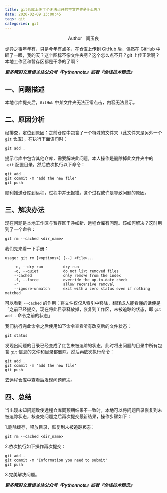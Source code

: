 ```yaml
---
title: git仓库上传了个无法点开的空文件夹是什么鬼？
date: 2020-02-09 13:00:45
tags: git
categories: git
---
```


 <center>Author：闫玉良</center> 

诡异之事年年有，只是今年有点多，在仓库上传到 GitHub 后，偶然在 GitHub 中瞄了一眼，我的天？这个图标不像文件夹啊？这个怎么点不开？git 上传正常啊？本地工作区和暂存区都是干净的了啊？

<!--more-->

***更多精彩文章请关注公众号『Pythonnote』或者『全栈技术精选』***

## 一、问题描述

本地仓库提交后，`GitHub` 中某文件夹无法正常点击，内容无法显示。

## 二、原因分析

经排查，定位到原因：之前仓库中包含了一个特殊的文件夹（此文件夹是另外一个 `git` 仓库），在执行下面语句时：

```shell
git add .
```

提示仓库中包含其他仓库，需要解决此问题。本人操作是删除掉此文件夹中的 `.git` 配置目录，然后依次执行以下命令：

```shell
git add .
git commit -m 'add the new file'
git push
```

顺利推送仓库到远程，过程中并无报错。这个过程或许是导致问题的原因。

## 三、解决办法

现在问题是本地工作区与暂存区干净如新，远程仓库有问题。该如何解决？这时用到了一个命令：

```shell
git rm --cached <dir_name>
```

我们先来看一下手册：

```shell
usage: git rm [<options>] [--] <file>...

    -n, --dry-run         dry run
    -q, --quiet           do not list removed files
    --cached              only remove from the index
    -f, --force           override the up-to-date check
    -r                    allow recursive removal
    --ignore-unmatch      exit with a zero status even if nothing matched
```

可以看到 `--cached` 的作用：将文件仅仅从索引中移除，翻译成人能看懂的话便是 「之前已经提交，现在将此目录释放掉，恢复到工作区，未被追踪的状态，即 `git add .` 命令之前的状态」

我们执行完此命令之后使用如下命令查看所有改变后的文件状态：

```shell
git status
```

发现出问题的目录已经变成了红色未被追踪的状态，此时将出问题的目录中所有包含 `git` 信息的文件和目录都删除，然后再依次执行命令：

```shell
git add .
git commit -m 'add the new file'
git push
```

去远程仓库中查看后发现问题解决。

## 四、总结

当出现未知问题致使远程仓库同预期结果不一致时，本地可以将问题目录恢复到未被追踪状态，核查完问题之后再次提交最新结果，操作步骤如下：

1.删除缓存，释放目录，恢复到未被追踪状态：

```shell
git rm --cached <dir_name>
```

2.依次执行如下操作再次提交：

```shell
git add .
git commit -m 'Information you need to submit'
git push
```

3.完美解决问题。

***更多精彩文章请关注公众号『Pythonnote』或者『全栈技术精选』***